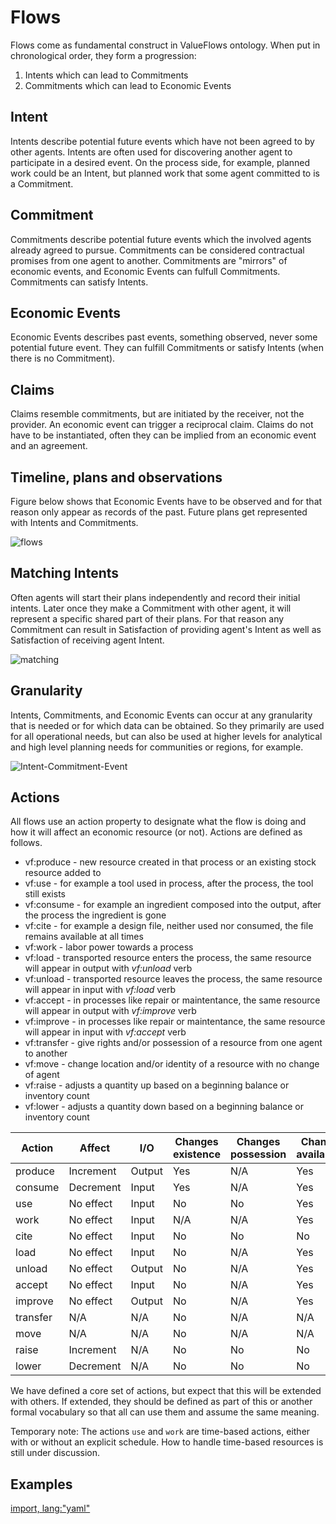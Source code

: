 # Flows

Flows come as fundamental construct in ValueFlows ontology. When put in chronological order, they form a progression:

1. Intents which can lead to Commitments
2. Commitments which can lead to Economic Events

## Intent

Intents describe potential future events which have not been agreed to by other agents. Intents are often used for discovering another agent to participate in a desired event. On the process side, for example, planned work  could be an Intent, but planned work that some agent committed to is a Commitment.


## Commitment

Commitments describe potential future events which the involved agents already agreed to pursue. Commitments can be considered contractual promises from one agent to another.  Commitments are "mirrors" of economic events, and Economic Events can fulfull Commitments.  Commitments can satisfy Intents. 


## Economic Events

Economic Events describes past events, something observed, never some potential future event.  They can fulfill Commitments or satisfy Intents (when there is no Commitment).

## Claims

Claims resemble commitments, but are initiated by the receiver, not the provider.  An economic event can trigger a reciprocal claim.  Claims do not have to be instantiated, often they can be implied from an economic event and an agreement.

## Timeline, plans and observations

Figure below shows that Economic Events have to be observed and for that reason only appear as records of the past. Future plans get represented with Intents and Commitments.

![flows](https://raw.githubusercontent.com/valueflows/valueflows/master/assets/flows.png)

## Matching Intents

Often agents will start their plans independently and record their initial intents. Later once they make a Commitment with other agent, it will represent a specific shared part of their plans. For that reason any Commitment can result in Satisfaction of providing agent's Intent as well as Satisfaction of receiving agent Intent.


![matching](https://raw.githubusercontent.com/valueflows/valueflows/master/assets/matched.png)

## Granularity

Intents, Commitments, and Economic Events can occur at any granularity that is needed or for which data can be obtained.  So they primarily are used for all operational needs, but can also be used at higher levels for analytical and high level planning needs for communities or regions, for example.

![Intent-Commitment-Event](https://rawgit.com/valueflows/valueflows/master/release-doc-in-process/i-c-e.png)


## Actions

All flows use an action property to designate what the flow is doing and how it will affect an economic resource (or not).  Actions are defined as follows.

* vf:produce - new resource created in that process or an existing stock resource added to
* vf:use - for example a tool used in process, after the process, the tool still exists
* vf:consume - for example an ingredient composed into the output, after the process the ingredient is gone
* vf:cite - for example a design file, neither used nor consumed, the file remains available at all times
* vf:work - labor power towards a process
* vf:load -  transported resource enters the process, the same resource will appear in output with *vf:unload* verb
* vf:unload -  transported resource leaves the process, the same resource will appear in input with *vf:load* verb
* vf:accept - in processes like repair or maintentance, the same resource will appear in output with *vf:improve* verb
* vf:improve - in processes like repair or maintentance, the same resource will appear in input with *vf:accept* verb
* vf:transfer - give rights and/or possession of a resource from one agent to another
* vf:move - change location and/or identity of a resource with no change of agent
* vf:raise - adjusts a quantity up based on a beginning balance or inventory count
* vf:lower - adjusts a quantity down based on a beginning balance or inventory count

Action | Affect | I/O | Changes existence | Changes possession | Changes availability | Pairs with |
------ | ------ | --- | ----------------- | ------------------ | ---------------------| ---------- |
produce | Increment  | Output | Yes | N/A | Yes | N/A |
consume | Decrement  | Input | Yes | N/A | Yes | N/A |
use | No effect  | Input | No | No | Yes | N/A |
work | No effect  | Input | N/A | N/A | Yes | N/A |
cite | No effect  | Input | No | No | No | N/A |
load | No effect  | Input | No | N/A | Yes | unload |
unload | No effect  | Output | No | N/A | Yes | load |
accept | No effect  | Input | No | N/A | Yes | improve |
improve | No effect  | Output | No | N/A | Yes | accept |
transfer | N/A | N/A | No | N/A | N/A | N/A |
move | N/A | N/A | No | N/A | N/A | N/A |
raise | Increment | N/A | No | No | No | N/A |
lower | Decrement | N/A | No | No | No | N/A |

We have defined a core set of actions, but expect that this will be extended with others. If extended, they should be defined as part of this or another formal vocabulary so that all can use them and assume the same meaning. 

Temporary note: The actions `use` and `work` are time-based actions, either with or without an explicit schedule.  How to handle time-based resources is still under discussion.

## Examples

[import, lang:"yaml"](../../examples/fulfill-satisfy.yaml)
